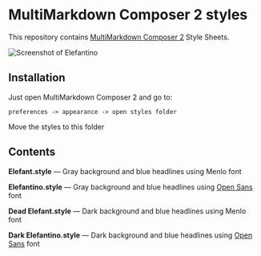 # MultiMarkdown Composer 2 styles #

This repository contains [MultiMarkdown Composer 2](http://multimarkdown.com/) Style Sheets.

![Screenshot of Elefantino](https://raw.github.com/Tekl/mmd-elefant/master/screenshot.jpg)

## Installation ##

Just open MultiMarkdown Composer 2 and go to:

	preferences -> appearance -> open styles folder
	
Move the styles to this folder

## Contents ##

**Elefant.style** — Gray background and blue headlines using Menlo font

**Elefantino.style** — Gray background and blue headlines using [Open Sans](http://opensans.com) font

**Dead Elefant.style** — Dark background and blue headlines using Menlo font

**Dark Elefantino.style** — Dark background and blue headlines using [Open Sans](http://opensans.com) font

